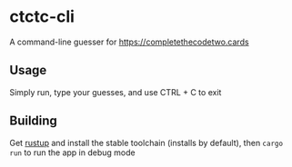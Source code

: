 # ctctc-cli

A command-line guesser for https://completethecodetwo.cards

## Usage

Simply run, type your guesses, and use CTRL + C to exit

## Building

Get [rustup](https://rustup.rs/) and install the stable toolchain (installs by default), then `cargo run` to run the app in debug mode
